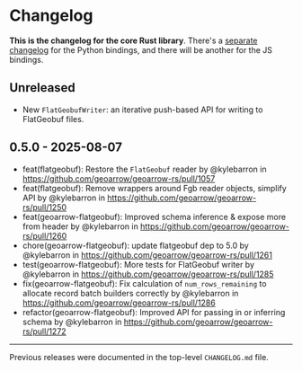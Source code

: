 # Changelog

**This is the changelog for the core Rust library**. There's a [separate changelog](./python/CHANGELOG.md) for the Python bindings, and there will be another for the JS bindings.

## Unreleased

- New `FlatGeobufWriter`: an iterative push-based API for writing to FlatGeobuf files.

## 0.5.0 - 2025-08-07

- feat(flatgeobuf): Restore the `FlatGeobuf` reader by @kylebarron in https://github.com/geoarrow/geoarrow-rs/pull/1057
- feat(flatgeobuf): Remove wrappers around Fgb reader objects, simplify API by @kylebarron in https://github.com/geoarrow/geoarrow-rs/pull/1250
- feat(geoarrow-flatgeobuf): Improved schema inference & expose more from header by @kylebarron in https://github.com/geoarrow/geoarrow-rs/pull/1260
- chore(geoarrow-flatgeobuf): update flatgeobuf dep to 5.0 by @kylebarron in https://github.com/geoarrow/geoarrow-rs/pull/1261
- test(geoarrow-flatgeobuf): More tests for FlatGeobuf writer by @kylebarron in https://github.com/geoarrow/geoarrow-rs/pull/1285
- fix(geoarrow-flatgeobuf): Fix calculation of `num_rows_remaining` to allocate record batch builders correctly by @kylebarron in https://github.com/geoarrow/geoarrow-rs/pull/1286
- refactor(geoarrow-flatgeobuf): Improved API for passing in or inferring schema by @kylebarron in https://github.com/geoarrow/geoarrow-rs/pull/1272

---

Previous releases were documented in the top-level `CHANGELOG.md` file.
